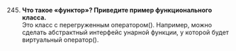 245. **Что такое «функтор»? Приведите пример функционального класса.**   
Это класс с перегруженным оператором(). Например, можно сделать абстрактный интерфейс унарной функции, у которой будет виртуальный оператор().
